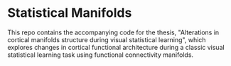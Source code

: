 # Statistical Manifolds

This repo contains the accompanying code for the thesis, "Alterations in cortical manifolds structure during visual statistical learning", which explores changes in cortical functional architecture during a classic visual statistical learning task using functional connectivity manifolds. 



